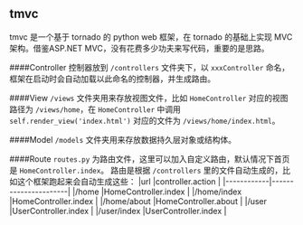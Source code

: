 tmvc
----
tmvc 是一个基于 tornado 的 python web 框架，在 tornado 的基础上实现 MVC 架构。借鉴ASP.NET MVC，没有花费多少功夫来写代码，重要的是思路。

####Controller
控制器放到 `/controllers` 文件夹下，以 `xxxController` 命名，框架在启动时会自动加载以此命名的控制器，并生成路由。

####View
`/views` 文件夹用来存放视图文件，比如 `HomeController` 对应的视图路径为 `/views/home`，在 `HomeController` 中调用 `self.render_view('index.html')` 对应的文件为 `/views/home/index.html`。

####Model
`/models` 文件夹用来存放数据持久层对象或结构体。

####Route
`routes.py` 为路由文件，这里可以加入自定义路由，默认情况下首页是 `HomeController.index`。
路由是根据 `/controllers` 里的文件自动生成的，比如这个框架跑起来会自动生成这些：
|url         |controller.action     |
|------------|----------------------|
|/home       |HomeController.index  |
|/home/index |HomeController.index  |
|/home/about |HomeController.about  |
|/user       |UserController.index  |
|/user/index |UserController.index  |
